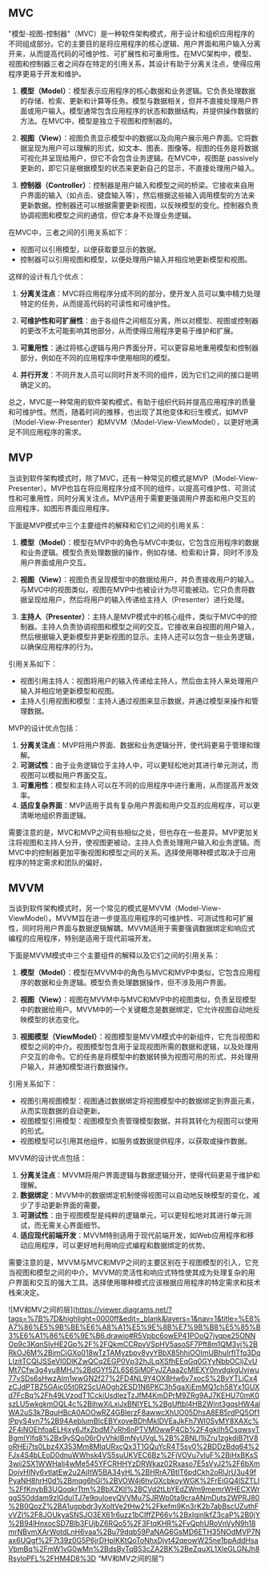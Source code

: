 ## MVC
"模型-视图-控制器"（MVC）是一种软件架构模式，用于设计和组织应用程序的不同组成部分。它的主要目的是将应用程序的核心逻辑、用户界面和用户输入分离开来，从而提高代码的可维护性、可扩展性和可重用性。在MVC架构中，模型、视图和控制器三者之间存在特定的引用关系，其设计有助于分离关注点，使得应用程序更易于开发和维护。

1. **模型（Model）**：模型表示应用程序的核心数据和业务逻辑。它负责处理数据的存储、检索、更新和计算等任务。模型与数据相关，但并不直接处理用户界面或用户输入。模型通常包含应用程序的状态和数据结构，并提供操作数据的方法。在MVC中，模型是独立于视图和控制器的。

2. **视图（View）**：视图负责显示模型中的数据以及向用户展示用户界面。它将数据呈现为用户可以理解的形式，如文本、图表、图像等。视图的任务是将数据可视化并呈现给用户，但它不会包含业务逻辑。在MVC中，视图是 passively 更新的，即它只是根据模型的状态来更新自己的显示，不直接处理用户输入。

3. **控制器（Controller）**：控制器是用户输入和模型之间的桥梁。它接收来自用户界面的输入（如点击、键盘输入等），然后根据这些输入调用模型的方法来更新数据。控制器还可以根据需要更新视图，以反映模型的变化。控制器负责协调视图和模型之间的通信，但它本身不处理业务逻辑。

在MVC中，三者之间的引用关系如下：

- 视图可以引用模型，以便获取要显示的数据。
- 控制器可以引用视图和模型，以便处理用户输入并相应地更新模型和视图。

这样的设计有几个优点：

1. **分离关注点**：MVC将应用程序分成不同的部分，使开发人员可以集中精力处理特定的任务，从而提高代码的可读性和可维护性。

2. **可维护性和可扩展性**：由于各组件之间相互分离，所以对模型、视图或控制器的更改不太可能影响其他部分，从而使得应用程序更易于维护和扩展。

3. **可重用性**：通过将核心逻辑与用户界面分开，可以更容易地重用模型和控制器部分，例如在不同的应用程序中使用相同的模型。

4. **并行开发**：不同开发人员可以同时开发不同的组件，因为它们之间的接口是明确定义的。

总之，MVC是一种常用的软件架构模式，有助于组织代码并提高应用程序的质量和可维护性。然而，随着时间的推移，也出现了其他变体和衍生模式，如MVP（Model-View-Presenter）和MVVM（Model-View-ViewModel），以更好地满足不同应用程序的需求。

## MVP
当谈到软件架构模式时，除了MVC，还有一种常见的模式是MVP（Model-View-Presenter）。MVP也旨在将应用程序分成不同的组件，以提高可维护性、可测试性和可重用性，同时分离关注点。MVP适用于需要更强调用户界面和用户交互的应用程序，如图形界面应用程序。

下面是MVP模式中三个主要组件的解释和它们之间的引用关系：

1. **模型（Model）**：模型在MVP中的角色与MVC中类似，它包含应用程序的数据和业务逻辑。模型负责处理数据的操作，例如存储、检索和计算，同时不涉及用户界面或用户交互。

2. **视图（View）**：视图负责呈现模型中的数据给用户，并负责接收用户的输入。与MVC中的视图类似，视图在MVP中也被设计为尽可能被动。它只负责将数据呈现给用户，然后将用户的输入传递给主持人（Presenter）进行处理。

3. **主持人（Presenter）**：主持人是MVP模式中的核心组件，类似于MVC中的控制器。主持人负责协调视图和模型之间的交互。它接收来自视图的用户输入，然后根据输入更新模型并更新视图的显示。主持人还可以包含一些业务逻辑，以确保应用程序的行为。

引用关系如下：

- 视图引用主持人：视图将用户的输入传递给主持人，然后由主持人来处理用户输入并相应地更新模型和视图。
- 主持人引用视图和模型：主持人通过视图来显示数据，并通过模型来操作和管理数据。

MVP的设计优点包括：

1. **分离关注点**：MVP将用户界面、数据和业务逻辑分开，使代码更易于管理和理解。
2. **可测试性**：由于业务逻辑位于主持人中，可以更轻松地对其进行单元测试，而视图可以模拟用户界面交互。
3. **可重用性**：模型和主持人可以在不同的应用程序中进行重用，从而提高开发效率。
4. **适应复杂界面**：MVP适用于具有复杂用户界面和用户交互的应用程序，可以更清晰地组织界面逻辑。

需要注意的是，MVC和MVP之间有些相似之处，但也存在一些差异。MVP更加关注将视图和主持人分开，使视图更被动，主持人负责处理用户输入和业务逻辑。而MVC中的控制器更加平衡视图和模型之间的关系。选择使用哪种模式取决于应用程序的特定需求和团队的偏好。
## MVVM
当谈到软件架构模式时，另一个常见的模式是MVVM（Model-View-ViewModel）。MVVM旨在进一步提高应用程序的可维护性、可测试性和可扩展性，同时将用户界面与数据逻辑解耦。MVVM适用于需要强调数据绑定和响应式编程的应用程序，特别是适用于现代前端开发。

下面是MVVM模式中三个主要组件的解释以及它们之间的引用关系：

1. **模型（Model）**：模型在MVVM中的角色与MVC和MVP中类似，它包含应用程序的数据和业务逻辑。模型负责处理数据操作，但不涉及用户界面。

2. **视图（View）**：视图在MVVM中与MVC和MVP中的视图类似，负责呈现模型中的数据给用户。MVVM中的一个关键概念是数据绑定，它允许视图自动地反映模型的状态变化。

3. **视图模型（ViewModel）**：视图模型是MVVM模式中的新组件，它充当视图和模型之间的中介。视图模型包含用于呈现视图所需的数据和逻辑，以及处理用户交互的命令。它的任务是将模型中的数据转换为视图可用的形式，并处理用户输入，并通知模型进行数据操作。

引用关系如下：

- 视图引用视图模型：视图通过数据绑定将视图模型中的数据绑定到界面元素，从而实现数据的自动更新。
- 视图模型引用模型：视图模型负责管理模型数据，并将其转化为视图可以使用的形式。
- 视图模型可以引用其他组件，如服务或数据提供程序，以获取或操作数据。

MVVM的设计优点包括：

1. **分离关注点**：MVVM将用户界面逻辑与数据逻辑分开，使得代码更易于维护和理解。
2. **数据绑定**：MVVM中的数据绑定机制使得视图可以自动地反映模型的变化，减少了手动更新界面的需要。
3. **可测试性**：由于视图模型是纯粹的逻辑单元，可以更轻松地对其进行单元测试，而无需关心界面细节。
4. **适应现代前端开发**：MVVM特别适用于现代前端开发，如Web应用程序和移动应用程序，可以更好地利用响应式编程和数据绑定的优势。

需要注意的是，MVVM与MVC和MVP之间的主要区别在于视图模型的引入，它充当视图和模型之间的中介。MVVM的灵活性和响应式特性使其成为处理复杂的用户界面和交互的强大工具。选择使用哪种模式应该根据应用程序的特定需求和技术栈来决定。

![MV和MV之间的层](https://viewer.diagrams.net/?tags=%7B%7D&highlight=0000ff&edit=_blank&layers=1&nav=1&title=%E8%A7%86%E5%9B%BE%E6%A8%A1%E5%9E%8B%E7%9B%B8%E5%85%B3%E6%A1%86%E6%9E%B6.drawio#R5Vpbc6owEP41POoQ7jyqpe25ONNOp9c3KqnSIvHE2Gp%2F%2FQkmCCRpvVSpHV5asoSF7Pft8m1QM3vj%2BRkOJ6M%2BimCiGXo018wTzTAMyzbpv8yyYBbX85hhiOOImUBhuIrfITfq3DqLIzitTCQIJSSeVI0DlKZwQCq2EGP0Vp32hJLqXSfhEEqGq0GYyNbbOCIjZvUMt7Cfw3g4yu8MHJ%2BdGYf5ZL6S6SiM0FvJZAaa2cMIEXY0nvdgkgUvjwu77vSDs6sHwzAlm1wwGN2f27%2FD4NL9Y4OX8Hw6v7xocS%2BvYTLjCx4zCJdPTBZ5GAic05t0R2ScUAOgh2ESD1N6PKC3h5gaXiEmMQ1ch58Yx1GUXd7FcBq%2Fh49LVzodT1CckiUsdlezTzJfM4KmDPrM9ZRg9AJ7KEHU70mK0szLU5wkgkmOQL4c%2BihwXjLxiJxBNIYEL%2BgUftbl4HB2Wjnt3gqsHW4alWA2uS3k7BquHBcA0AOOwRZ4GBIerzF8awwcXhUO05DhsA8EB5rdPQ5Of1lPpyS4vn7%2B94AeblumBIcEBYxoveBDhMkIDVEaJkFh7WI0SyMY8XAXc%2F4iNOEhfoaELHjxy6JfxZbdM7vRh6nPTVM0wwP4Cb%2F4gkiIh5CsqwsyTBgmIYlfq8%2Bx9ySQo06rOyVhklBmNyUVgL%2B%2BNLl1liZru1zgkdiB7tV8oRHEi7ts0Lbz4X353Mm8MlqURxcQx3T1GQuYcR4T5sv0%2BDDzBdq64%2FJx4S4bLEoD0dnuWWhsk4VS5suUKVEC6Bz%2FjVOVu7vIuF%2BiHxBKsS3wii2SX1WWHaIj4wMe545YFCRHHYzDRWkaz02Rxaso7E5sVyJ2%2F6bXmDojvHINy6vtlatEw2u2AjItW5BA34yHL%2BHRrA7BtIT6pdCkh2oRlJrU3u49fPyaNH8hrH0d%2Bmqg6hGl%2BVOW4j6hvGXcbkoyWGK%2FrEiGQ4lSZTLI%2FfKnybB3UQoqkrTtm%2BbXZKll%2BCVd2tLbYEdZWm9memrWHECXWrqgS50ddam9zlGdulTJ7e9quIoeyQVVMu7SJRWp0ta9craANmDuts2WPRJ80%2B0QozZ%2BA1ugpbdr3yXoltVe2tHw2%2Fkefm9Kn3rK2b7abBscUZuthFvVZl%2F8JOUkyaSNSJO3EX61r6uzz1bCIffZP66v%2BxIgjnlkfZ3caP%2B0jY%2B94lHnxocSD7Blb3FUjbZ6RQo5%2F3FtqKHR%2FvQphURoVnVyN9h18mrNBvmXArWotdLnH6vaa%2Bu79dqb59PaNAG6GsMD6ETH35NOdMVP7Nax6UQgf%2F7t39z0G5P6jrDHplKKtQoToNhxDjyt42qeowW25ne1bpAddHsaVbmBq%2FmW1vG0wMn%2BdsByTqB53cZA2BK%2BeZquXL1XleGLGNJh8RsyloPFL%2FHM4D8%3D  “MV和MV之间的层”)
